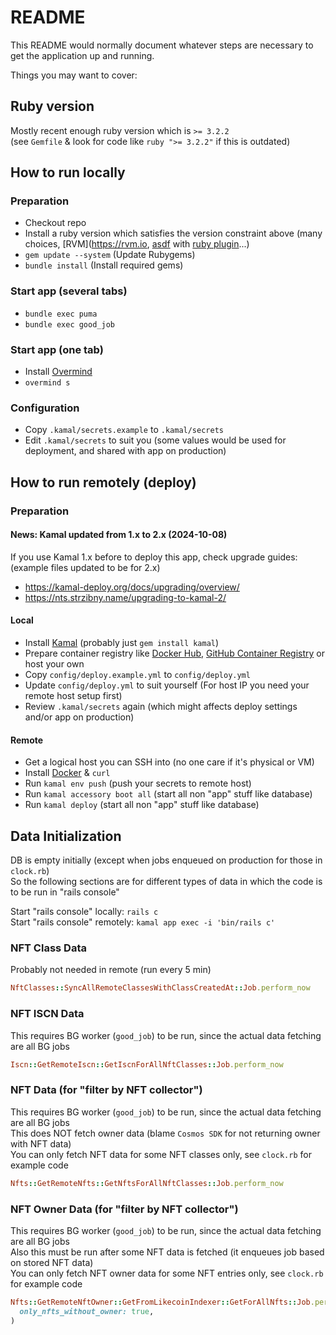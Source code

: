 # README

This README would normally document whatever steps are necessary to get the
application up and running.

Things you may want to cover:

## Ruby version
Mostly recent enough ruby version which is `>= 3.2.2`  
(see `Gemfile` & look for code like `ruby ">= 3.2.2"` if this is outdated)  


## How to run locally

### Preparation
- Checkout repo
- Install a ruby version which satisfies the version constraint above
  (many choices, [RVM](https://rvm.io, [asdf](https://asdf-vm.com) with [ruby plugin](https://github.com/asdf-vm/asdf-ruby)...)
- `gem update --system` (Update Rubygems)
- `bundle install` (Install required gems)

### Start app (several tabs)
- `bundle exec puma`
- `bundle exec good_job`

### Start app (one tab)
- Install [Overmind](https://github.com/DarthSim/overmind)
- `overmind s`

### Configuration
- Copy `.kamal/secrets.example` to `.kamal/secrets`
- Edit `.kamal/secrets` to suit you (some values would be used for deployment, and shared with app on production)


## How to run remotely (deploy)

### Preparation

#### News: Kamal updated from 1.x to 2.x (2024-10-08)
If you use Kamal 1.x before to deploy this app, check upgrade guides: (example files updated to be for 2.x)
- https://kamal-deploy.org/docs/upgrading/overview/
- https://nts.strzibny.name/upgrading-to-kamal-2/

#### Local
- Install [Kamal](https://kamal-deploy.org) (probably just `gem install kamal`)
- Prepare container registry like [Docker Hub](https://www.docker.com/products/docker-hub/), [GitHub Container Registry](https://docs.github.com/en/packages/working-with-a-github-packages-registry/working-with-the-container-registry) or host your own
- Copy `config/deploy.example.yml` to `config/deploy.yml`
- Update `config/deploy.yml` to suit yourself (For host IP you need your remote host setup first)
- Review `.kamal/secrets` again (which might affects deploy settings and/or app on production)

#### Remote
- Get a logical host you can SSH into (no one care if it's physical or VM)
- Install [Docker](https://docs.docker.com/engine/install/) & `curl`
- Run `kamal env push` (push your secrets to remote host)
- Run `kamal accessory boot all` (start all non "app" stuff like database)
- Run `kamal deploy` (start all non "app" stuff like database)


## Data Initialization
DB is empty initially (except when jobs enqueued on production for those in `clock.rb`)  
So the following sections are for different types of data in which the code is to be run in "rails console"  

Start "rails console" locally: `rails c`  
Start "rails console" remotely: `kamal app exec -i 'bin/rails c'`  

### NFT Class Data
Probably not needed in remote (run every 5 min)

```ruby
NftClasses::SyncAllRemoteClassesWithClassCreatedAt::Job.perform_now

```

### NFT ISCN Data
This requires BG worker (`good_job`) to be run, since the actual data fetching are all BG jobs

```ruby
Iscn::GetRemoteIscn::GetIscnForAllNftClasses::Job.perform_now

```

### NFT Data (for "filter by NFT collector")
This requires BG worker (`good_job`) to be run, since the actual data fetching are all BG jobs  
This does NOT fetch owner data (blame `Cosmos SDK` for not returning owner with NFT data)  
You can only fetch NFT data for some NFT classes only, see `clock.rb` for example code  

```ruby
Nfts::GetRemoteNfts::GetNftsForAllNftClasses::Job.perform_now

```

### NFT Owner Data (for "filter by NFT collector")
This requires BG worker (`good_job`) to be run, since the actual data fetching are all BG jobs  
Also this must be run after some NFT data is fetched (it enqueues job based on stored NFT data)  
You can only fetch NFT owner data for some NFT entries only, see `clock.rb` for example code  

```ruby
Nfts::GetRemoteNftOwner::GetFromLikecoinIndexer::GetForAllNfts::Job.perform_later(
  only_nfts_without_owner: true,
)

```

